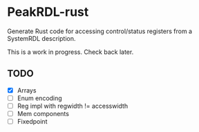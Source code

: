# PeakRDL-rust

Generate Rust code for accessing control/status registers from a SystemRDL description.

This is a work in progress. Check back later.

## TODO

- [x] Arrays
- [ ] Enum encoding
- [ ] Reg impl with regwidth != accesswidth
- [ ] Mem components
- [ ] Fixedpoint

